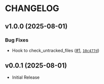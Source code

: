 # CHANGELOG

<!-- version list -->

## v1.0.0 (2025-08-01)

### Bug Fixes

- Hook to check_untracked_files ([#1](https://github.com/adaptivekind/pre-commit-hooks/pull/1),
  [`10c477d`](https://github.com/adaptivekind/pre-commit-hooks/commit/10c477d079ec278b68d43ca7018f4e3a7990a968))


## v0.0.1 (2025-08-01)

- Initial Release
